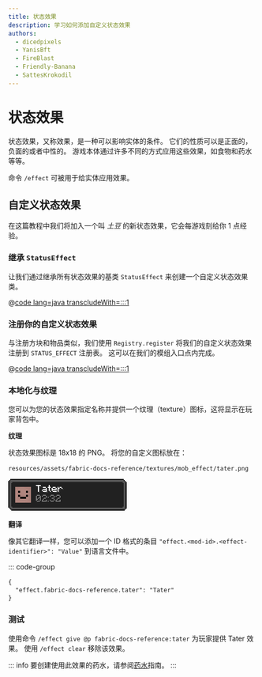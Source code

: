 ```yaml
---
title: 状态效果
description: 学习如何添加自定义状态效果
authors:
  - dicedpixels
  - YanisBft
  - FireBlast
  - Friendly-Banana
  - SattesKrokodil
---
```


<!-- Couldn't find GitHub usernames for: siglong, tao0lu  -->

# 状态效果

状态效果，又称效果，是一种可以影响实体的条件。 它们的性质可以是正面的，负面的或者中性的。 游戏本体通过许多不同的方式应用这些效果，如食物和药水等等。

命令 `/effect` 可被用于给实体应用效果。

## 自定义状态效果

在这篇教程中我们将加入一个叫 _土豆_ 的新状态效果，它会每游戏刻给你 1 点经验。

### 继承 `StatusEffect`

让我们通过继承所有状态效果的基类 `StatusEffect` 来创建一个自定义状态效果类。

@[code lang=java transcludeWith=:::1](@/reference/latest/src/main/java/com/example/docs/effect/TaterEffect.java)

### 注册你的自定义状态效果

与注册方块和物品类似，我们使用 `Registry.register` 将我们的自定义状态效果注册到 `STATUS_EFFECT` 注册表。 这可以在我们的模组入口点内完成。

@[code lang=java transcludeWith=:::1](@/reference/latest/src/main/java/com/example/docs/effect/FabricDocsReferenceEffects.java)

### 本地化与纹理

您可以为您的状态效果指定名称并提供一个纹理（texture）图标，这将显示在玩家背包中。

**纹理**

状态效果图标是 18x18 的 PNG。 将您的自定义图标放在：

```:no-line-numbers
resources/assets/fabric-docs-reference/textures/mob_effect/tater.png
```

![在玩家背包中的效果](/assets/develop/tater-effect.png)

**翻译**

像其它翻译一样，您可以添加一个 ID 格式的条目 `"effect.<mod-id>.<effect-identifier>": "Value"` 到语言文件中。

::: code-group

```json[assets/fabric-docs-reference/lang/en_us.json]
{
  "effect.fabric-docs-reference.tater": "Tater"
}
```

### 测试

使用命令 `/effect give @p fabric-docs-reference:tater` 为玩家提供 Tater 效果。 使用 `/effect clear` 移除该效果。

::: info
要创建使用此效果的药水，请参阅[药水](../items/potions.md)指南。
:::
